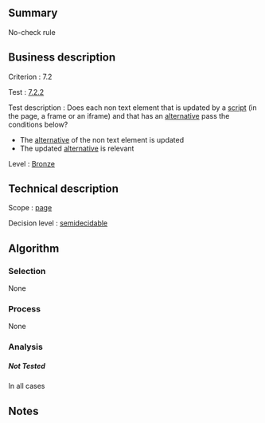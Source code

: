 ## Summary

No-check rule

## Business description

Criterion : 7.2

Test :
[7.2.2](http://www.accessiweb.org/index.php/accessiweb-22-english-version.html#test-7-2-2)

Test description : Does each non text element that is updated by a
[script](http://www.accessiweb.org/index.php/glossary-76.html#mScript)
(in the page, a frame or an iframe) and that has an
[alternative](http://www.accessiweb.org/index.php/glossary-76.html#mAltScript)
pass the conditions below?

-   The
    [alternative](http://www.accessiweb.org/index.php/glossary-76.html#mAltScript)
    of the non text element is updated
-   The updated
    [alternative](http://www.accessiweb.org/index.php/glossary-76.html#mAltScript)
    is relevant

Level : [Bronze](/en/category/rules-design/accessiweb-11/level/bronze)

## Technical description

Scope : [page](/en/category/rules-design/accessiweb-11/scope/page)

Decision level :
[semidecidable](/en/category/rules-design/accessiweb-11/decision-level/semidecidable)

## Algorithm

### Selection

None

### Process

None

### Analysis

##### Not Tested

In all cases

## Notes


